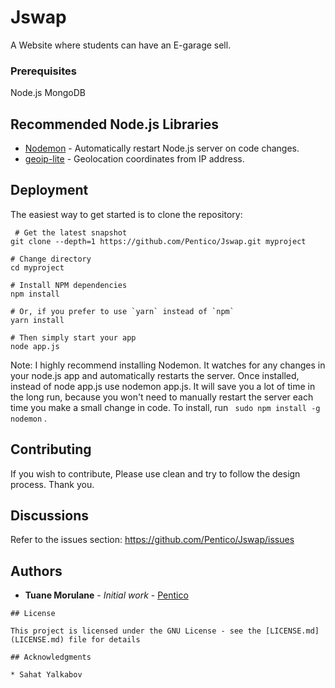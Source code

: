 # Jswap

A Website where students can have an E-garage sell. 

### Prerequisites

Node.js
MongoDB


## Recommended Node.js Libraries

- [Nodemon](https://github.com/remy/nodemon) - Automatically restart Node.js server on code changes.
- [geoip-lite](https://github.com/bluesmoon/node-geoip) - Geolocation coordinates from IP address.

## Deployment

The easiest way to get started is to clone the repository:
```
 # Get the latest snapshot
git clone --depth=1 https://github.com/Pentico/Jswap.git myproject

# Change directory
cd myproject

# Install NPM dependencies
npm install

# Or, if you prefer to use `yarn` instead of `npm`
yarn install

# Then simply start your app
node app.js
 ```
 
 Note: I highly recommend installing Nodemon. It watches for any changes in your node.js app and automatically restarts
 the server. Once installed, instead of node app.js use nodemon app.js. It will save you a lot of time in the long run, 
 because you won't need to manually restart the server each time you make a small change in code. To install,
 run ``` sudo npm install -g nodemon``` .

## Contributing
If you wish to contribute, Please use clean and try to follow the design process. Thank you.

Discussions
-----------------

Refer to the issues section: https://github.com/Pentico/Jswap/issues

## Authors

* **Tuane Morulane** - *Initial work* - [Pentico](https://github.com/Pentico)

```
## License

This project is licensed under the GNU License - see the [LICENSE.md](LICENSE.md) file for details

## Acknowledgments

* Sahat Yalkabov
